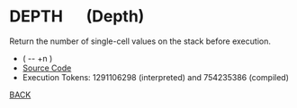 # DEPTH &emsp; (Depth)
Return the number of single-cell values on the stack before execution.
* ( -- +n )
* [Source Code](../words/core/Depth.cs)
* Execution Tokens: 1291106298 (interpreted) and 754235386 (compiled)


[BACK](builtins.md#Depth)
